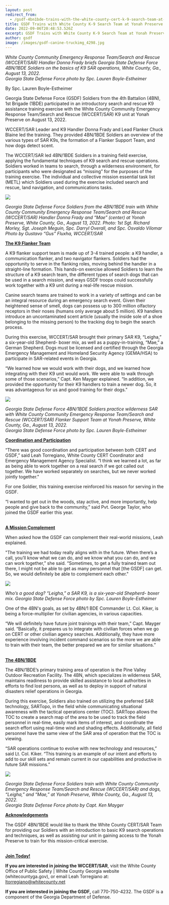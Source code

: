 ```yaml
---
layout: post
redirect_from:
  - /gsdf-4bn1bde-trains-with-the-white-county-cert-k-9-search-team-at-yonah-preserve
title: GSDF Trains with White County K-9 Search Team at Yonah Preserve
date: 2022-09-06T20:48:53.526Z
excerpt: GSDF Trains with White County K-9 Search Team at Yonah Preserve
author: gsdf
image: /images/gsdf-canine-truckimg_4298.jpg
---
```

*White County Community Emergency Response Team/Search and Rescue (WCCERT/SAR) Handler Donna Frady briefs Georgia State Defense Force 4BN/1BDE Soldiers on the basics of K9 SAR operations, White County, Ga., August 13, 2022.<br /> Georgia State Defense Force photo by Spc. Lauren Boyle-Estheimer*

By Spc. Lauren Boyle-Estheimer

Georgia State Defense Force (GSDF) Soldiers from the 4th Battalion (4BN), 1st Brigade (1BDE) participated in an introductory search and rescue K9 assistance training exercise with the White County Community Emergency Response Team/Search and Rescue (WCCERT/SAR) K9 unit at Yonah Preserve on August 13, 2022.

WCCERT/SAR Leader and K9 Handler Donna Frady and Lead Flanker Chuck Blaine led the training. They provided 4BN/1BDE Soldiers an overview of the various types of SAR K9s, the formation of a Flanker Support Team, and how dogs detect scent.

The WCCERT/SAR led 4BN/1BDE Soldiers in a training field exercise, applying the fundamental techniques of K9 search and rescue operations. Soldiers worked in teams to search, through a wilderness environment, for participants who were designated as “missing” for the purposes of the training exercise. The individual and collective mission essential task list (METL) which Soldiers used during the exercise included search and rescue, land navigation, and communications tasks.

![](/images/img_1992.jpg)

*Georgia State Defense Force Soldiers from the 4BN/1BDE train with White County Community Emergency Response Team/Search and Rescue (WCCERT/SAR) Handler Donna Frady and “Mae” (center) at Yonah Preserve, White County, Ga., August 13, 2022. Photo: 1st Sgt. Richard Morley, Sgt. Joseph Meguin, Spc. Darryl Overall, and Spc. Osvaldo Vilomar<br /> Photo by Gustavo “Gus” Fluxha, WCCERT/SAR*

<span style="text-decoration: underline;"><strong>The K9 Flanker Team</strong></span>

A K9 flanker support team is made up of 3-4 trained people: a K9 handler, a communication flanker, and two navigator flankers. Soldiers had the opportunity to serve in the flanking roles, moving behind the handler in a straight-line formation. This hands-on exercise allowed Soldiers to learn the structure of a K9 search team, the different types of search dogs that can be used in a search mission, and ways GSDF troops could successfully work together with a K9 unit during a real-life rescue mission.

Canine search teams are trained to work in a variety of settings and can be an integral resource during an emergency search event. Given their heightened sense of smell, dogs can possess up to 300 million olfactory receptors in their noses (humans only average about 5 million). K9 handlers introduce an uncontaminated scent article (usually the inside sole of a shoe belonging to the missing person) to the tracking dog to begin the search process.

During this exercise, WCCERT/SAR brought their primary SAR K9, “Leigha,” a six-year-old Shepherd- boxer mix, as well as a puppy-in-training, “Mae,” a German Shepherd. Dogs must be licensed and certified through the Georgia Emergency Management and Homeland Security Agency (GEMA/HSA) to participate in SAR-related events in Georgia.

“We learned how we would work with their dogs, and we learned how integrating with their K9 unit would work. We were able to walk through some of those scenarios,” Capt. Ken Mayger explained. “In addition, we provided the opportunity for their K9 handlers to train a newer dog. So, it was advantageous for us and good training for their dogs."

![](/images/img_4369.jpg)

*Georgia State Defense Force 4BN/1BDE Soldiers practice wilderness SAR with White County Community Emergency Response Team/Search and Rescue (WCCERT/SAR) Flanker Support Team at Yonah Preserve, White County, Ga., August 13, 2022.<br /> Georgia State Defense Force photo by Spc. Lauren Boyle-Estheimer*

<span style="text-decoration: underline;"><b>Coordination and Participation</b></span>

“There was good coordination and participation between both CERT and GSDF,” said Leah Torregiano, White County CERT Coordinator and Emergency Management Agency Specialist. “I think we learned a lot, as far as being able to work together on a real search if we got called out together. We have worked separately on searches, but we never worked jointly together."

For one Soldier, this training exercise reinforced his reason for serving in the GSDF.

“I wanted to get out in the woods, stay active, and more importantly, help people and give back to the community,” said Pvt. George Taylor, who joined the GSDF earlier this year.

<span style="text-decoration: underline;"><strong><br />
A Mission Complement</strong></span>

When asked how the GSDF can complement their real-world missions, Leah explained.

"The training we had today really aligns with in the future. When there’s a call, you’ll know what we can do, and we know what you can do, and we can work together,” she said. “Sometimes, to get a fully trained team out there, I might not be able to get as many personnel that \[the GSDF] can get. So, we would definitely be able to complement each other."

![](/images/img_4399.jpg)

*Who’s a good dog? “Leigha,” a SAR K9, is a six-year-old Shepherd- boxer mix. Georgia State Defense Force photo by Spc. Lauren Boyle-Estheimer*

One of the 4BN's goals, as set by 4BN/1 BDE Commander Lt. Col. Kiker, is being a force-multiplier for civilian agencies, in various capacities.

“We will definitely have future joint trainings with their team,” Capt. Mayger said. “Basically, it prepares us to integrate with civilian forces when we go on CERT or other civilian agency searches. Additionally, they have more experience involving incident command scenarios so the more we are able to train with their team, the better prepared we are for similar situations.”

<span style="text-decoration: underline;"><strong><br />
The 4BN/1BDE</strong></span>

The 4BN/1BDE’s primary training area of operation is the Pine Valley Outdoor Recreation Facility. The 4BN, which specializes in wilderness SAR, maintains readiness to provide skilled assistance to local authorities in efforts to find lost persons, as well as to deploy in support of natural disasters relief operations in Georgia.

During this exercise, Soldiers also trained on utilizing the preferred SAR technology, SARTopo, in the field while communicating situational awareness with the tactical operations center (TOC). SARTopo allows the TOC to create a search map of the area to be used to track the field personnel in real-time, easily mark items of interest, and coordinate the search effort using real-time wind and shading effects. Additionally, all field personnel have the same view of the SAR area of operation that the TOC is viewing.

“SAR operations continue to evolve with new technology and resources,” said Lt. Col. Kiker. “This training is an example of our intent and efforts to add to our skill sets and remain current in our capabilities and productive in future SAR missions.”

![](/images/img_2683v2.jpg)

*Georgia State Defense Force Soldiers train with White County Community Emergency Response Team/Search and Rescue (WCCERT/SAR) and dogs, “Leigha,” and “Mae,” at Yonah Preserve, White County, Ga., August 13, 2022.<br /> Georgia State Defense Force photo by Capt. Ken Mayger*

<strong><span style="text-decoration: underline;">Acknowledgements</span></strong>

The GSDF 4BN/1BDE would like to thank the White County CERT/SAR Team for providing our Soldiers with an introduction to basic K9 search operations and techniques, as well as assisting our unit in gaining access to the Yonah Preserve to train for this mission-critical exercise.

<span style="text-decoration: underline;"><strong><br />
Join Today!</strong></span>

<strong>If you are interested in joining the WCCERT/SAR</strong>, visit the White County Office of Public Safety | White County Georgia website (whitecountyga.gov), or email Leah Torregiano at: ltorregiano@whitecounty.net

<strong>If you are interested in joining the GSDF,</strong> call 770-750-4232. The GSDF is a component of the Georgia Department of Defense.